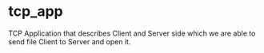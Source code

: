 # tcp_app
TCP Application that describes Client and Server side which we are able to send file Client to Server and open it.
